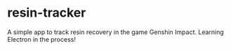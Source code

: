 # resin-tracker
A simple app to track resin recovery in the game Genshin Impact.
Learning Electron in the process!
